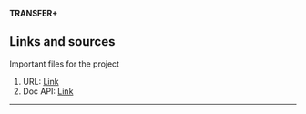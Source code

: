 **TRANSFER+**

## Links and sources
Important files for the project

1. URL: [Link](https://test.transfer.plus)
2. Doc API: [Link](https://transfer-plus-1.api-docs.io/1.1)

---
